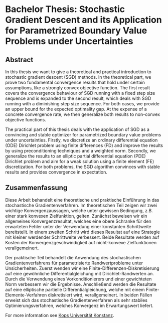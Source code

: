 # Bachelor Thesis: Stochastic Gradient Descent and its Application for Parametrized Boundary Value Problems under Uncertainties

## Abstract
In this thesis we want to give a theoretical and practical introduction to stochastic gradient descent (SGD) 
methods. In the theoretical part, we prove two fundamental
convergence results that hold under certain assumptions, like a strongly convex objective function. The 
first result covers the convergence
behaviour of SGD running with a fixed step size sequence and is expanded to the second result, which deals with SGD running with a diminishing 
step size sequence. For both cases, we provide an upper bound for the expected optimality gap. At the expense of a concrete convergence rate, we 
then generalize both results to non-convex objective functions.

The practical part of this thesis deals with the application of SGD as a convincing and stable optimizer for parametrized boundary value problems 
under uncertainties. Firstly, we discretize an ordinary differential equation (ODE)
Dirichlet problem using finite differences (FD) and improve the results by
using preconditioning techniques and a weighted norm. Secondly, we generalize the results to an elliptic partial differential equation (PDE) 
Dirichlet problem and aim for a weak solution using a finite element (FE) discretization. For both problems, the SGD algorithm convinces with stable
results and provides convergence in expectation.

## Zusammenfassung
Diese Arbeit behandelt eine theoretische und praktische Einführung in das stochastische Gradientenverfahren. Im theoretischen Teil zeigen wir zwei
wichtige Konvergenzaussagen, welche unter gewissen Bedingung, z.B. einer stark konvexen Zielfunktion, gelten. 
Zunächst beweisen wir ein allgemeines Konvergenzresultat, welches eine obere Schranke für den erwarteten Fehler
unter der Verwendung einer konstanten Schrittweite bereitstellt. In einem 
zweiten Schritt wird dieses Resultat auf eine Strategie mit kleiner werdender Schrittweite verbessert.
Beide Resultate werden auf Kosten der Konvergenzgeschwindigkeit auf nicht-konvexe Zielfunktionen verallgemeinert.

Der praktische Teil behandelt die Anwendung des stochastischen Gradientenverfahrens für parametrisierte Randwertprobleme unter Unsicherheiten.
Zuerst wenden wir eine Finite-Differenzen-Diskretisierung auf eine gewöhnliche Differentialgleichung mit Dirichlet-Randwerten an.
Durch die Verwendung eines Vorkonditionierers und einer gewichteten Norm verbessern wir die Ergebnisse. Anschließend werden die Resultate auf eine 
elliptische partielle Differentialgleichung, welche mit einem Finite-Elemente-Verfahren diskretisiert wird, verallgemeinert. In beiden Fällen erweist
sich das stochastische Gradientenverfahren als sehr stabiles Optimierungsverfahren, welches Konvergenz im Erwartungswert liefert.


For more information see [Kops Universität Konstanz](https://kops.uni-konstanz.de/handle/123456789/54423).


